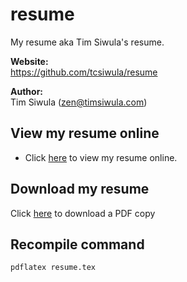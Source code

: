 # resume

My resume aka Tim Siwula's resume.

**Website:**<br>
https://github.com/tcsiwula/resume

**Author:**<br>
Tim Siwula (zen@timsiwula.com)

## View my resume online

- Click [here](https://latexonline.cc/compile?git=https://github.com/tcsiwula/resume&target=resume.tex&command=xelatex) to view my resume online.

## Download my resume

Click [here]() to download a PDF copy

## Recompile command

```
pdflatex resume.tex
```

